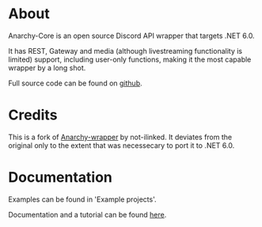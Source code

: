 # About
Anarchy-Core is an open source Discord API wrapper that targets .NET 6.0.

It has REST, Gateway and media (although livestreaming functionality is limited) support, including user-only functions, making it the most capable wrapper by a long shot.

Full source code can be found on [github](https://github.com/andreas-henning/Anarchy/tree/deployed).

# Credits

This is a fork of [Anarchy-wrapper](https://www.nuget.org/packages/Anarchy-wrapper) by not-ilinked. It deviates from the original only to the extent that was necessecary to port it to .NET 6.0.


# Documentation

Examples can be found in 'Example projects'.

Documentation and a tutorial can be found [here](https://ilinked1337.gitbook.io/anarchy/).
